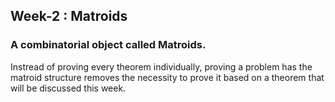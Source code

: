 ## Week-2 : Matroids

### A combinatorial object called Matroids.

Instread of proving every theorem individually, proving a problem has the matroid structure removes the necessity to prove it based on a theorem that will be discussed this week.
